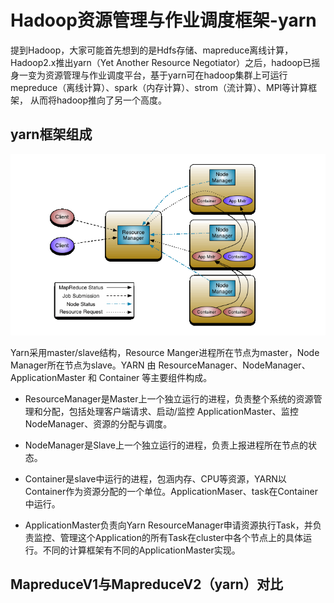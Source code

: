 # Hadoop资源管理与作业调度框架-yarn

提到Hadoop，大家可能首先想到的是Hdfs存储、mapreduce离线计算，Hadoop2.x推出yarn（Yet Another Resource Negotiator）之后，hadoop已摇身一变为资源管理与作业调度平台，基于yarn可在hadoop集群上可运行mepreduce（离线计算）、spark（内存计算）、strom（流计算）、MPI等计算框架， 从而将hadoop推向了另一个高度。

## yarn框架组成

![](/assets/yarn-1.png)

Yarn采用master/slave结构，Resource Manger进程所在节点为master，Node Manager所在节点为slave。YARN 由 ResourceManager、NodeManager、ApplicationMaster 和 Container 等主要组件构成。

* ResourceManager是Master上一个独立运行的进程，负责整个系统的资源管理和分配，包括处理客户端请求、启动/监控 ApplicationMaster、监控 NodeManager、资源的分配与调度。

* NodeManager是Slave上一个独立运行的进程，负责上报进程所在节点的状态。
* Container是slave中运行的进程，包涵内存、CPU等资源，YARN以Container作为资源分配的一个单位。ApplicationMaser、task在Container中运行。

* ApplicationMaster负责向Yarn ResourceManager申请资源执行Task，并负责监控、管理这个Application的所有Task在cluster中各个节点上的具体运行。不同的计算框架有不同的ApplicationMaster实现。

## MapreduceV1与MapreduceV2（yarn）对比







